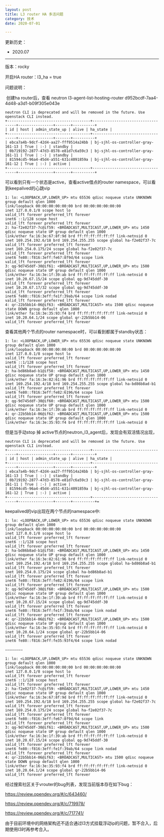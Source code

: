 ```yaml
---
layout: post
title: L3 router HA 多活问题
category: 技术
date: 2020-07-01

---
```


更新历史：

- 2020.07 

------



版本：rocky

开启HA router：l3_ha = true



问题说明：

​    创建ha router后，查看 neutron l3-agent-list-hosting-router d952bcdf-7aa4-4d48-a3d1-b09f305e043e

```
neutron CLI is deprecated and will be removed in the future. Use openstack CLI instead.
+--------------------------------------+-----------------------------------+----------------+-------+----------+
| id | host | admin_state_up | alive | ha_state |
+--------------------------------------+-----------------------------------+----------------+-------+----------+
| ebca7a4b-9dcf-42d4-aa27-fff9514a24bb | bj-sjhl-os-controller-gray-161-13 | True | :-) | standby |
| 0b719192-2877-47d3-8578-e81d7c6a59c3 | bj-sjhl-os-controller-gray-161-11 | True | :-) | standby |
| 81594cd5-96a4-45d4-a551-631c4091859a | bj-sjhl-os-controller-gray-161-12 | True | :-) | active |
+--------------------------------------+-----------------------------------+----------------+-------+----------+
```





可以看到只有一个状态是active，查看active借点的router namespace，可以看到keepalived的心跳vip

```root@bj-sjhl-os-controller-gray-161-12 jumpadmin]# ip netns exec qrouter-d952bcdf-7aa4-4d48-a3d1-b09f305e043e ip a
1: lo: <LOOPBACK,UP,LOWER_UP> mtu 65536 qdisc noqueue state UNKNOWN group default qlen 1000
link/loopback 00:00:00:00:00:00 brd 00:00:00:00:00:00
inet 127.0.0.1/8 scope host lo
valid_lft forever preferred_lft forever
inet6 ::1/128 scope host
valid_lft forever preferred_lft forever
2: ha-f2e02f37-7c@if59: <BROADCAST,MULTICAST,UP,LOWER_UP> mtu 1450 qdisc noqueue state UP group default qlen 1000
link/ether fa:16:3e:67:8f:9d brd ff:ff:ff:ff:ff:ff link-netnsid 0
inet 169.254.192.6/18 brd 169.254.255.255 scope global ha-f2e02f37-7c
valid_lft forever preferred_lft forever
inet 169.254.0.175/24 scope global ha-f2e02f37-7c
valid_lft forever preferred_lft forever
inet6 fe80::f816:3eff:fe67:8f9d/64 scope link
valid_lft forever preferred_lft forever
3: qg-9d745ddf-30@if61: <BROADCAST,MULTICAST,UP,LOWER_UP> mtu 1500 qdisc noqueue state UP group default qlen 1000
link/ether fa:16:3e:1f:39:ab brd ff:ff:ff:ff:ff:ff link-netnsid 0
inet 10.20.67.15/24 scope global qg-9d745ddf-30
valid_lft forever preferred_lft forever
inet 10.20.67.17/32 scope global qg-9d745ddf-30
valid_lft forever preferred_lft forever
inet6 fe80::f816:3eff:fe1f:39ab/64 scope link nodad
valid_lft forever preferred_lft forever
4: qr-22b5bb14-06@if63: <BROADCAST,MULTICAST> mtu 1500 qdisc noqueue state DOWN group default qlen 1000
link/ether fa:16:3e:35:93:f4 brd ff:ff:ff:ff:ff:ff link-netnsid 0
inet 10.20.64.1/24 scope global qr-22b5bb14-06
valid_lft forever preferred_lft forever
```



查看其他两个节点的router namespace时，可以看到都属于standby状态：



```[root@bj-sjhl-os-controller-gray-161-11 jumpadmin]# ip netns exec qrouter-d952bcdf-7aa4-4d48-a3d1-b09f305e043e ip a
1: lo: <LOOPBACK,UP,LOWER_UP> mtu 65536 qdisc noqueue state UNKNOWN group default qlen 1000
link/loopback 00:00:00:00:00:00 brd 00:00:00:00:00:00
inet 127.0.0.1/8 scope host lo
valid_lft forever preferred_lft forever
inet6 ::1/128 scope host
valid_lft forever preferred_lft forever
2: ha-bd86b8ad-b1@if58: <BROADCAST,MULTICAST,UP,LOWER_UP> mtu 1450 qdisc noqueue state UP group default qlen 1000
link/ether fa:16:3e:82:61:96 brd ff:ff:ff:ff:ff:ff link-netnsid 0
inet 169.254.192.4/18 brd 169.254.255.255 scope global ha-bd86b8ad-b1
valid_lft forever preferred_lft forever
inet6 fe80::f816:3eff:fe82:6196/64 scope link
valid_lft forever preferred_lft forever
3: qg-9d745ddf-30@if60: <BROADCAST,MULTICAST,UP,LOWER_UP> mtu 1500 qdisc noqueue state UP group default qlen 1000
link/ether fa:16:3e:1f:39:ab brd ff:ff:ff:ff:ff:ff link-netnsid 0
4: qr-22b5bb14-06@if62: <BROADCAST,MULTICAST,UP,LOWER_UP> mtu 1500 qdisc noqueue state UP group default qlen 1000
link/ether fa:16:3e:35:93:f4 brd ff:ff:ff:ff:ff:ff link-netnsid 0
```



但是当手动stop 掉 active节点的neutron_l3_agent后，发现会有双活情况出现，

```[root@bj-sjhl-os-controller-gray-161-11 ~]# neutron l3-agent-list-hosting-router d952bcdf-7aa4-4d48-a3d1-b09f305e043e
neutron CLI is deprecated and will be removed in the future. Use openstack CLI instead.
+--------------------------------------+-----------------------------------+----------------+-------+----------+
| id | host | admin_state_up | alive | ha_state |
+--------------------------------------+-----------------------------------+----------------+-------+----------+
| ebca7a4b-9dcf-42d4-aa27-fff9514a24bb | bj-sjhl-os-controller-gray-161-13 | True | :-) | standby |
| 0b719192-2877-47d3-8578-e81d7c6a59c3 | bj-sjhl-os-controller-gray-161-11 | True | :-) | active |
| 81594cd5-96a4-45d4-a551-631c4091859a | bj-sjhl-os-controller-gray-161-12 | True | :-) | active |
+--------------------------------------+-----------------------------------+----------------+-------+----------+=
```



keepalived的vip出现在两个节点的namespace中:

```root@bj-sjhl-os-controller-gray-161-11 ~]# ip netns exec qrouter-d952bcdf-7aa4-4d48-a3d1-b09f305e043e ip a
1: lo: <LOOPBACK,UP,LOWER_UP> mtu 65536 qdisc noqueue state UNKNOWN group default qlen 1000
link/loopback 00:00:00:00:00:00 brd 00:00:00:00:00:00
inet 127.0.0.1/8 scope host lo
valid_lft forever preferred_lft forever
inet6 ::1/128 scope host
valid_lft forever preferred_lft forever
2: ha-bd86b8ad-b1@if58: <BROADCAST,MULTICAST,UP,LOWER_UP> mtu 1450 qdisc noqueue state UP group default qlen 1000
link/ether fa:16:3e:82:61:96 brd ff:ff:ff:ff:ff:ff link-netnsid 0
inet 169.254.192.4/18 brd 169.254.255.255 scope global ha-bd86b8ad-b1
valid_lft forever preferred_lft forever
inet 169.254.0.175/24 scope global ha-bd86b8ad-b1
valid_lft forever preferred_lft forever
inet6 fe80::f816:3eff:fe82:6196/64 scope link
valid_lft forever preferred_lft forever
3: qg-9d745ddf-30@if60: <BROADCAST,MULTICAST,UP,LOWER_UP> mtu 1500 qdisc noqueue state UP group default qlen 1000
link/ether fa:16:3e:1f:39:ab brd ff:ff:ff:ff:ff:ff link-netnsid 0
inet 10.20.67.15/24 scope global qg-9d745ddf-30
valid_lft forever preferred_lft forever
inet6 fe80::f816:3eff:fe1f:39ab/64 scope link nodad
valid_lft forever preferred_lft forever
4: qr-22b5bb14-06@if62: <BROADCAST,MULTICAST,UP,LOWER_UP> mtu 1500 qdisc noqueue state UP group default qlen 1000
link/ether fa:16:3e:35:93:f4 brd ff:ff:ff:ff:ff:ff link-netnsid 0
inet 10.20.64.1/24 scope global qr-22b5bb14-06
valid_lft forever preferred_lft forever
inet6 fe80::f816:3eff:fe35:93f4/64 scope link nodad
```



\---------



```[root@bj-sjhl-os-controller-gray-161-12 jumpadmin]# ip netns exec qrouter-d952bcdf-7aa4-4d48-a3d1-b09f305e043e ip a
1: lo: <LOOPBACK,UP,LOWER_UP> mtu 65536 qdisc noqueue state UNKNOWN group default qlen 1000
link/loopback 00:00:00:00:00:00 brd 00:00:00:00:00:00
inet 127.0.0.1/8 scope host lo
valid_lft forever preferred_lft forever
inet6 ::1/128 scope host
valid_lft forever preferred_lft forever
2: ha-f2e02f37-7c@if59: <BROADCAST,MULTICAST,UP,LOWER_UP> mtu 1450 qdisc noqueue state UP group default qlen 1000
link/ether fa:16:3e:67:8f:9d brd ff:ff:ff:ff:ff:ff link-netnsid 0
inet 169.254.192.6/18 brd 169.254.255.255 scope global ha-f2e02f37-7c
valid_lft forever preferred_lft forever
inet 169.254.0.175/24 scope global ha-f2e02f37-7c
valid_lft forever preferred_lft forever
inet6 fe80::f816:3eff:fe67:8f9d/64 scope link
valid_lft forever preferred_lft forever
3: qg-9d745ddf-30@if61: <BROADCAST,MULTICAST,UP,LOWER_UP> mtu 1500 qdisc noqueue state UP group default qlen 1000
link/ether fa:16:3e:1f:39:ab brd ff:ff:ff:ff:ff:ff link-netnsid 0
inet 10.20.67.15/24 scope global qg-9d745ddf-30
valid_lft forever preferred_lft forever
inet6 fe80::f816:3eff:fe1f:39ab/64 scope link nodad
valid_lft forever preferred_lft forever
4: qr-22b5bb14-06@if63: <BROADCAST,MULTICAST> mtu 1500 qdisc noqueue state DOWN group default qlen 1000
link/ether fa:16:3e:35:93:f4 brd ff:ff:ff:ff:ff:ff link-netnsid 0
inet 10.20.64.1/24 scope global qr-22b5bb14-06
valid_lft forever preferred_lft forever
```



经过搜索社区关于vrouter的bug列表，发现当前版本存在如下bug：

https://review.opendev.org/#/c/643460/

https://review.opendev.org/#/c/719978/

https://review.opendev.org/#/c/717741/



由于目前环境中的网络架构还不适合通过l3方式挂载浮动ip的问题，暂不合入，后期使用l3时再参考合入。